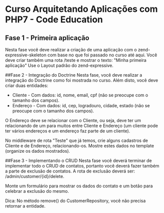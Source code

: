 # Curso Arquitetando Aplicações com PHP7 - Code Education

## Fase 1 - Primeira aplicação
Nesta fase você deve realizar a criação de uma aplicação com o zend-expressive-skeleton com base no que foi passado no curso até aqui.
Você deve criar também uma rota /teste e mostrar o texto: "Minha primeira aplicação"
Use o Layout padrão do zend-expressive.

##Fase 2 - Integração do Doctrine
Nesta fase, você deve realizar a integração do Doctrine como foi mostrada no curso. Além disto, você deve criar duas entidades: 
* Cliente - Com dados: id, nome, email, cpf (não se preocupe com o tamanho dos campos).
*  Endereço - Com dados: id, cep, logradouro, cidade, estado (não se preocupe com o tamanho dos campos).

O Endereço deve se relacionar com o Cliente, ou seja, deve ter um relacionando de um para muitos entre Cliente e Endereço (um cliente pode ter vários endereços e um endereço faz parte de um cliente).

No middleware de rota "Teste" que já temos, crie alguns cadastros de Cliente e de Endereço, relacionando-os.
Mostre estes dados no template (organize os dados mostrados).

##Fase 3 - Implementando o CRUD
Nesta fase você deverá terminar de implementar todo o CRUD de contatos, portanto você deverá fazer também a parte de exclusão de contatos.
A rota de exclusão deverá ser: /admin/customer/{id}/delete.

Monte um formulário para mostrar os dados do contato e um botão para celebrar a exclusão do mesmo.

Dica: No método remove() do CustomerRepository, você não precisa retornar a entidade.
